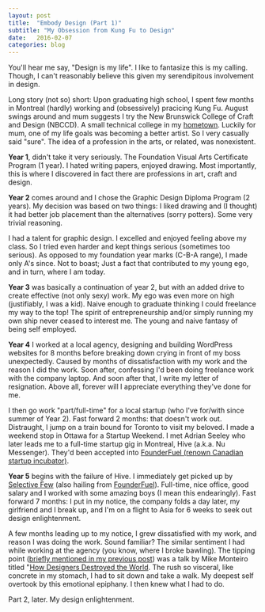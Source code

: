 ```yaml
---
layout: post
title:  "Embody Design (Part 1)"
subtitle: "My Obsession from Kung Fu to Design"
date:   2016-02-07
categories: blog
---
```


You'll hear me say, "Design is my life". I like to fantasize this is my calling. Though, I can't reasonably believe this given my serendipitous involvement in design.

Long story (not so) short: Upon graduating high school, I spent few months in Montreal (hardly) working and (obsessively) pracicing Kung Fu. August swings around and mum suggests I try the New Brunswick College of Craft and Design (NBCCD). A small technical college in my <a href="https://en.wikipedia.org/wiki/Fredericton" target="_blank">hometown</a>. Luckily for mum, one of my life goals was becoming a better artist. So I very casually said "sure". The idea of a profession in the arts, or related, was nonexistent. 

<b>Year 1</b>, didn't take it very seriously. The Foundation Visual Arts Certificate Program (1 year). I hated writing papers, enjoyed drawing. Most importantly, this is where I discovered in fact there are professions in art, craft and design.

<b>Year 2</b> comes around and I chose the Graphic Design Diploma Program (2 years). My decision was based on two things: I liked drawing and (I thought) it had better job placement than the alternatives (sorry potters). Some very trivial reasoning.

I had a talent for graphic design. I excelled and enjoyed feeling above my class. So I tried even harder and kept things serious (sometimes too serious). As opposed to my foundation year marks (C-B-A range), I made only A's since. Not to boast; Just a fact that contributed to my young ego, and in turn, where I am today. 

<b>Year 3</b> was basically a continuation of year 2, but with an added drive to create effective (not only sexy) work. My ego was even more on high (justifiably, I was a kid). Naive enough to graduate thinking I could freelance my way to the top! The spirit of entrepreneurship and/or simply running my own ship never ceased to interest me. The young and naive fantasy of being self employed.

<b>Year 4</b> I worked at a local agency, designing and building WordPress websites for 8 months before breaking down crying in front of my boss unexpectedly. Caused by months of dissatisfaction with my work and the reason I did the work. Soon after, confessing I'd been doing freelance work with the company laptop. And soon after that, I write my letter of resignation. Above all, forever will I appreciate everything they've done for me.

I then go work "part/full-time" for a local startup (who I've for/with since summer of Year 2). Fast forward 2 months: that doesn't work out. Distraught, I jump on a train bound for Toronto to visit my beloved. I made a weekend stop in Ottawa for a Startup Weekend. I met Adrian Seeley who later leads me to a full-time startup gig in Montreal, Hive (a.k.a. Nu Messenger). They'd been accepted into <a href="http://founderfuel.com/en/" target="_blank">FounderFuel (renown Canadian startup incubator)</a>.

<b>Year 5</b> begins with the failure of Hive. I immediately get picked up by <a href="https://www.selectivefew.com/" target="_blank">Selective Few</a> (also hailing from <a href="http://founderfuel.com/en/" target="_blank">FounderFuel</a>). Full-time, nice office, good salary and I worked with some amazing boys (I mean this endearingly). Fast forward 7 months: I put in my notice, the company folds a day later, my girlfriend and I break up, and I'm on a flight to Asia for 6 weeks to seek out design enlightenment.

A few months leading up to my notice, I grew dissatisfied with my work, and reason I was doing the work. Sound familiar? The similar sentiment I had while working at the agency (you know, where I broke bawling). The tipping point (<a href="http://rurkadesign.com/blog/blog/2016/01/31/two-designers.html">briefly mentioned in my previous post</a>) was a talk by Mike Monteiro titled "<a href="https://www.youtube.com/watch?v=J0ucEt-La9w" target="_blank">How Designers Destroyed the World</a>. The rush so visceral, like concrete in my stomach, I had to sit down and take a walk. My deepest self overtook by this emotional epiphany. I then knew what I had to do. 

Part 2, later. My design enlightenment. 





